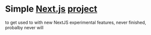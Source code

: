 # Simple [Next.js](https://nextjs.org/) [**project**](https://interno-black.vercel.app/kontakt) 

to get used to with new NextJS experimental features, never finished, probalby never will
